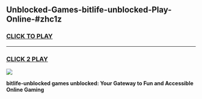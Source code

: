 
## Unblocked-Games-bitlife-unblocked-Play-Online-#zhc1z
<h3>
<a href="https://premium.freeplayer.one?title=bitlife-unblocked&ref=27F">CLICK TO PLAY</a></h3>
<hr>

<h3>
<a href="https://premium.freeplayer.one?title=bitlife-unblocked&ref=27F">CLICK 2 PLAY</a>
  
</h3>

<a href="https://premium.freeplayer.one?title=bitlife-unblocked&ref=27F"><img src="https://clearcache.store/games.png"></a>


**bitlife-unblocked games unblocked: Your Gateway to Fun and Accessible Online Gaming**
